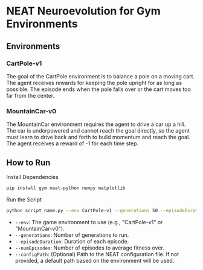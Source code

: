 # NEAT Neuroevolution for Gym Environments

## Environments

### CartPole-v1
The goal of the CartPole environment is to balance a pole on a moving cart. The agent receives rewards for keeping the pole upright for as long as possible. The episode ends when the pole falls over or the cart moves too far from the center.

### MountainCar-v0
The MountainCar environment requires the agent to drive a car up a hill. The car is underpowered and cannot reach the goal directly, so the agent must learn to drive back and forth to build momentum and reach the goal. The agent receives a reward of -1 for each time step.

## How to Run

Install Dependencies

```sh
pip install gym neat-python numpy matplotlib
```

Run the Script

```sh
python script_name.py --env CartPole-v1 --generations 50 --episodeDuration 500 --numEpisodes 5 --configPath path/to/config-file
```

- `--env`: The game environment to use (e.g., "CartPole-v1" or "MountainCar-v0").
- `--generations`: Number of generations to run.
- `--episodeDuration`: Duration of each episode.
- `--numEpisodes`: Number of episodes to average fitness over.
- `--configPath`: (Optional) Path to the NEAT configuration file. If not provided, a default path based on the environment will be used.
